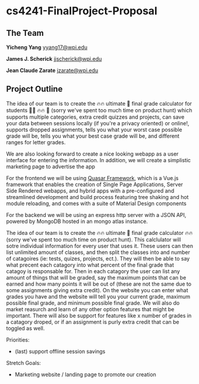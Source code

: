 # cs4241-FinalProject-Proposal

## The Team
**Yicheng Yang** yyang17@wpi.edu

**James J. Scherick** jjscherick@wpi.edu

**Jean Claude Zarate** jzarate@wpi.edu

## Project Outline
The idea of our team is to create the 🔥🔥 ultimate 💪 final grade calculator for students 👩‍🎓 🔥🔥 🎉  (sorry we've spent too much time on product hunt) which supports multiple categories, extra credit quizzes and projects, can save your data between sessions locally (if you're a privacy oriented) or online!, supports dropped assignments, tells you what your worst case possible grade will be, tells you what your best case grade will be, and different ranges for letter grades.

We are also looking forward to create a nice looking webapp as a user interface for entering the information. In addition, we will create a simplistic marketing page to advertise the app

For the frontend we will be using [Quasar Framework](https://quasar.dev), which is a Vue.js framework that enables the creation of Single Page Applications, Server Side Rendered webapps, and hybrid apps with a pre-configured and streamlined development and build process featuring tree shaking and hot module reloading, and comes with a suite of Material Design components

For the backend we will be using an express http server with a JSON API, powered by MongoDB hosted in an mongo atlas instance.




The idea of our team is to create the 🔥🔥 ultimate 💪 final grade calculator 🔥🔥 (sorry we've spent too much time on product hunt). This calclulator will sotre individual information for every user that uses it. These users can then list unlimited amount of classes, and then split the classes into and number of catagoires (ie: tests, quizes, projects, ect.). They will then be able to say what precent each catagory into what percent of the final grade that catagoy is responsable for. Then in each catagory the user can list any amount of things that will be graded, say the maximum points that can be earned and how many points it will be out of (these are not the same due to some assignments giving extra credit). On the website you can enter what grades you have and the website will tell you your current grade, maximum possible final grade, and minimum possible final grade. We will also do market reasurch and learn of any other option features that might be important. There will also be support for features like x number of grades in a catagory droped, or if an assignment is purly extra credit that can be toggled as well.

Priorities:
  - (last) support offline session savings

Stretch Goals:
  - Marketing website / landing page to promote our creation
